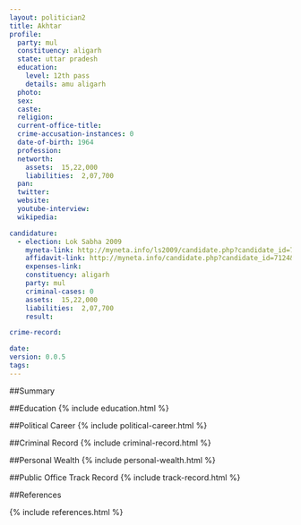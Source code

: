 ```yaml
---
layout: politician2
title: Akhtar
profile: 
  party: mul
  constituency: aligarh
  state: uttar pradesh
  education: 
    level: 12th pass
    details: amu aligarh
  photo: 
  sex: 
  caste: 
  religion: 
  current-office-title: 
  crime-accusation-instances: 0
  date-of-birth: 1964
  profession: 
  networth: 
    assets:  15,22,000
    liabilities:  2,07,700
  pan: 
  twitter: 
  website: 
  youtube-interview: 
  wikipedia: 

candidature: 
  - election: Lok Sabha 2009
    myneta-link: http://myneta.info/ls2009/candidate.php?candidate_id=7124
    affidavit-link: http://myneta.info/candidate.php?candidate_id=7124&scan=original
    expenses-link: 
    constituency: aligarh 
    party: mul
    criminal-cases: 0
    assets:  15,22,000
    liabilities:  2,07,700
    result:  

crime-record: 

date: 
version: 0.0.5
tags: 
---
```

##Summary


##Education
{% include education.html %}


##Political Career
{% include political-career.html %}


##Criminal Record
{% include criminal-record.html %}


##Personal Wealth
{% include personal-wealth.html %}


##Public Office Track Record
{% include track-record.html %}


##References


{% include references.html %}